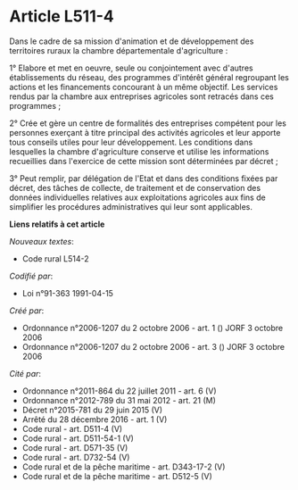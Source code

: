 # Article L511-4

Dans le cadre de sa mission d'animation et de développement des territoires ruraux la chambre départementale d'agriculture :

1° Elabore et met en oeuvre, seule ou conjointement avec d'autres établissements du réseau, des programmes d'intérêt général
regroupant les actions et les financements concourant à un même objectif. Les services rendus par la chambre aux entreprises
agricoles sont retracés dans ces programmes ;

2° Crée et gère un centre de formalités des entreprises compétent pour les personnes exerçant à titre principal des activités
agricoles et leur apporte tous conseils utiles pour leur développement. Les conditions dans lesquelles la chambre
d'agriculture conserve et utilise les informations recueillies dans l'exercice de cette mission sont déterminées par décret ;

3° Peut remplir, par délégation de l'Etat et dans des conditions fixées par décret, des tâches de collecte, de traitement et
de conservation des données individuelles relatives aux exploitations agricoles aux fins de simplifier les procédures
administratives qui leur sont applicables.

**Liens relatifs à cet article**

_Nouveaux textes_:

  - Code rural L514-2

_Codifié par_:

  - Loi n°91-363 1991-04-15

_Créé par_:

  - Ordonnance n°2006-1207 du 2 octobre 2006 - art. 1 () JORF 3 octobre 2006
  - Ordonnance n°2006-1207 du 2 octobre 2006 - art. 3 () JORF 3 octobre 2006

_Cité par_:

  - Ordonnance n°2011-864 du 22 juillet 2011 - art. 6 (V)
  - Ordonnance n°2012-789 du 31 mai 2012 - art. 21 (M)
  - Décret n°2015-781 du 29 juin 2015 (V)
  - Arrêté du 28 décembre 2016 - art. 1 (V)
  - Code rural - art. D511-4 (V)
  - Code rural - art. D511-54-1 (V)
  - Code rural - art. D571-35 (V)
  - Code rural - art. D732-54 (V)
  - Code rural et de la pêche maritime - art. D343-17-2 (V)
  - Code rural et de la pêche maritime - art. D512-5 (V)
